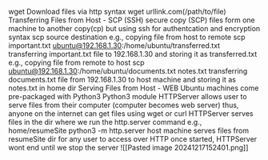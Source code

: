 wget 
	Download files via http 
	syntax
		wget urllink.com(/path/to/file)
Transferring Files from Host - SCP (SSH) 
	secure copy (SCP) files form one machine to another 
		copy(cp) but using ssh for authentcation and encryption 
	syntax 
		scp source destination
		e.g., copying file from host to remote 
		scp important.txt ubuntu@192.168.1.30:/home/ubuntu/transferred.txt
			transferring important.txt file to 192.168.1.30 and storing it as transferred.txt
		e.g., copying file from remote to host
		scp ubuntu@192.168.1.30:/home/ubuntu/documents.txt notes.txt
		transferring documents.txt file from 192.168.1.30 to host machine and storing it as notes.txt in home dir
Serving Files from Host - WEB
	Ubuntu machines come pre-packaged with Python3
	Python3 module HTTPServer allows user to serve files from their computer (computer becomes web server)
		thus, anyone on the internet can get files using wget or curl
	HTTPServer serves files in the dir where we run the http.server command 
		e.g., home/resumeSite python3 -m http.server
			host machine serves files from resumeSite dir for any user to access over HTTP
			once started, HTTPServer wont end until we stop the server
	![[Pasted image 20241217152401.png]]
	